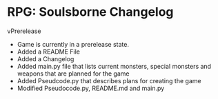 # RPG: Soulsborne Changelog

vPrerelease
- Game is currently in a prerelease state.
- Added a README File
- Added a Changelog
- Added main.py file that lists current monsters, special monsters and weapons that are planned for the game
- Added Pseudcode.py that describes plans for creating the game
- Modified Pseudocode.py, README.md and main.py